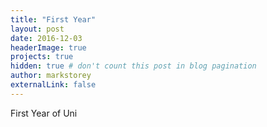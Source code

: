 ```yaml
---
title: "First Year"
layout: post
date: 2016-12-03
headerImage: true
projects: true
hidden: true # don't count this post in blog pagination
author: markstorey
externalLink: false
---
```


First Year of Uni
